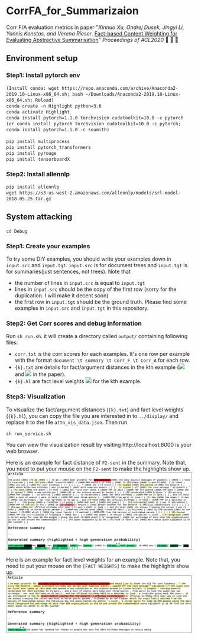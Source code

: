 # CorrFA_for_Summarizaion
Corr F/A evaluation metrics in paper "*Xinnuo Xu, Ondrej Dusek, Jingyi Li, Yannis Konstas, and Verena Rieser*. [Fact-based Content Weighting for Evaluating Abstractive Summarisation](https://www.aclweb.org/anthology/2020.acl-main.455.pdf)" *Proceedings of ACL2020* :tada: :tada: :tada:

## Environment setup

### Step1: Install pytorch env

```
(Install conda: wget https://repo.anaconda.com/archive/Anaconda2-2019.10-Linux-x86_64.sh; bash ~/Downloads/Anaconda2-2019.10-Linux-x86_64.sh; Reload)
conda create -n Highlight python=3.6
conda activate Highlight
conda install pytorch=1.1.0 torchvision cudatoolkit=10.0 -c pytorch
(or conda install pytorch torchvision cudatoolkit=10.0 -c pytorch; conda install pytorch=1.1.0 -c soumith)

pip install multiprocess
pip install pytorch_transformers
pip install pyrouge
pip install tensorboardX
```

### Step2: Install allennlp

```
pip install allennlp
wget https://s3-us-west-2.amazonaws.com/allennlp/models/srl-model-2018.05.25.tar.gz
```

## System attacking
```
cd Debug
```
### Step1: Create your examples
To try some DIY examples, you should write your examples down in `input.src` and `input.tgt`. `input.src` is for document trees and `input.tgt` is for summaries(just sentences, not trees). Note that

* the number of lines in `input.src` is equal to `input.tgt`
* lines in `input.src` should be the copy of the first row (sorry for the duplication. I will make it decent soon)
* the first row in `input.tgt` should be the ground truth. Please find some examples in `input.src` and `input.tgt` in this repository. 

### Step2: Get Corr scores and debug information

Run `sh run.sh`. it will create a directory called `output/` containing following files:

* `corr.txt` is the corr scores for each examples. It's one row per example with the format `document \t summary \t Corr_F \t Corr_A` for each row.
* `{k}.txt` are details for fact/argument distances in the kth example (<img src="http://latex.codecogs.com/gif.latex?d_{ij}^f" border="0"/> and <img src="http://latex.codecogs.com/gif.latex?d_{ij}^a" border="0"/> in the paper). 
* `{k}.hl` are fact level weights <img src="http://latex.codecogs.com/gif.latex?\mathbf{w}_\ast^f" border="0"/> for the kth example.

### Step3: Visualization

To visualize the fact/argument distances (`{k}.txt`) and fact level weights (`{k}.hl`), you can copy the file you are interested in to `../display/` and replace it to the file `attn_vis_data.json`. Then run

```
sh run_service.sh
```

You can view the visualization result by visiting http://localhost:8000 is your web browser.

Here is an example for fact distance of `F2-sent` in the summary. Note that, you need to put your mouse on the `F2-sent` to make the highlights show up.
![alt text](https://github.com/XinnuoXu/Highlight_based_Summarization/blob/master/display/distance.png)

Here is an example for fact level weights for an example. Note that, you need to put your mouse on the `[FACT WEIGHTS]` to make the highlights show up.
![alt text](https://github.com/XinnuoXu/Highlight_based_Summarization/blob/master/display/weights.png)



